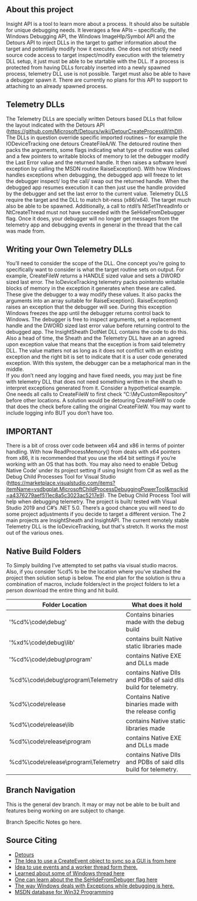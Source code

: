 
About this project
------------------------------------------

Insight API is a tool to learn more about a process.  It should also be suitable for unique debugging needs. It leverages a few APIs – specifically, the Windows Debugging API, the Windows ImageHlp/Symbol API and the Detours API to inject DLLs in the target to gather information about the target and potentially modify how it executes. One does not strictly need source code access to target inspect/modify execution with the telemetry DLL setup, it just must be able to be startable with the DLL.  If a process is protected from having DLLs forcably inserted into a newly spawned process, telemetry DLL use is not possible. Target must also be able to have a debugger spawn it.  There are currently no plans for this API to support to attaching to an already spawned process. 

Telemetry DLLs
------------------------------------------

The Telemetry DLLs are specially written Detours based DLLs that follow the layout indicated with the Detours API (https://github.com/Microsoft/Detours/wiki/DetourCreateProcessWithDll). The DLLs in question override specific imported routines – for example the IODeviceTracking one detours CreateFileA/W.   The detoured routine then packs the arguments, some flags indicating what type of routine was called and a few pointers to writable blocks of memory to let the debugger modify the Last Error value and the returned handle.  It then raises a software level exception by calling the MSDN routine RaiseException(). With how Windows handles exceptions when debugging, the debugged app will freeze to let the debugger inspect/ log the call/ swap out the returned handle. When the debugged app resumes execution it can then just use the handle provided by the debugger and set the last error to the current value.  Telemetry DLLS require the target and the DLL to match bit-ness (x86/x64). The target much also be able to be spawned.  Additionally, a call to ntdll’s NtSetThreadInfo or NtCreateThread must not have succeeded with the SeHideFromDebugger flag.  Once it does, your debugger will no longer get messages from the telemetry app and debugging events in general in the thread that
the call was made from.

Writing your Own Telemetry DLLs
------------------------------------------
You’ll need to consider the scope of the DLL.  One concept you’re going to specifically want to consider is what the target routine sets on output.  For example, CreateFileW returns a HANDLE sized value and sets a DWORD sized last error.  The IoDeviceTracking telemetry packs pointersto writable blocks of memory in the exception it generates when these are called. These give the debugger to a way modify these values. It also packs the arguments into an array suitable for RaiseException(). RaiseException() raises an exception that the debugger will see. During this  exception Windows freezes the app until the debugger returns control back to Windows. The debugger is free to inspect arguments, set a replacement handle and the DWORD sized last error value before
returning control to the debugged app.  The InsightSheath DotNet DLL contains the code to do this. Also a head of time, the Sheath and the Telemetry DLL have an an agreed upon  exception value that means that the exception is from said telemetry DLL. The value matters not as long as it does not conflict with an existing exception and the right bit is set to indicate that it is a user code generated exception. With this system, the debugger can be a metaphorical man in the middle.  
	If you don’t need any logging and have fixed needs, you may just be fine with telemetry DLL that does not need something written in the sheath to interpret exceptions generated from it.  Consider a hypothetical example.  One needs all calls to CreateFileW to first check  “C:\MyCustomRepository” before other locations. A solution would be detouring CreateFileW to code that does the check before calling the original CreateFileW. You may want to include logging info BUT you don’t have too.


IMPORTANT
------------------------------------------
There is a bit of cross over code between x64 and x86 in terms of pointer handling.  With how ReadProcessMemory() from deals with x64 pointers from x86, it is recommended that you use the x64 bit settings if you’re working with an OS that has both.  You may also need to enable ‘Debug Native Code’ under its project setting if using Insight from C# as well as the Debug Child Processes Tool for Visual Studio (https://marketplace.visualstudio.com/items?itemName=vsdbgplat.MicrosoftChildProcessDebuggingPowerTool&msclkid=a4376279aef511ec8a5c3023ac5217e9). The Debug Child Process Tool will help when debugging telemetry.  The project is built/ tested with Visual Studio 2019 and C#’s .NET 5.0.  There’s a good chance you will need to do some project adjustments if you decide to target a different version.  The 2 main projects are InsightSheath and InsightAPI.  The current remotely stable Telemetry DLL is the IoDeviceTracking, but that's stretch.  It works the most out of the various ones. 



Native Build Folders
------------------------------------------
To Simply building I’ve attempted to set paths via visual studio macros.  Also, if you consider %cd% to be the location where you’ve stashed the project then solution setup is below.  The end plan for the solution is thru a combination of macros, include folders/ect in the project folders to let a person download the entire thing and hit build.

| Folder Location |  What does it hold |
------------------|--------------------
| '%cd%\code\debug' |  Contains binaries made with the debug build |
| '%xd%\code\debug\lib'	| contains built Native static libraries made |
| '%cd%\code\debug\program' |contains Native EXE and DLLs made |
| %cd%\code\debug\program\Telemetry |contains Native Dlls and PDBs of said dlls build for telemetry. |
| %cd%\code\release | Contains Native binaries made with the release config |
| %cd%\code\release\lib	| contains Native static libraries made |
| %cd%\code\release\program | contains Native EXE and DLLs made |
| %cd%\code\release\program\Telemetry | contains Native Dlls and PDBs of said dlls build for telemetry. |


Branch Navigation
------------------------------------------
This is the general dev branch.  It may or may not be able to be built and features being working on are subject to change.

Branch Specific Notes go here.


Source Citing
------------------------------------------
- [Detours](https://github.com/Microsoft/Detours)
- [The Idea to use a CreateEvent object to sync so a GUI is from here](https://www.codeproject.com/articles/132742/writing-windows-debugger-part-2#Halt_at_SA)
- [Idea to use events and a worker thread form there.](https://www.codeproject.com/Articles/132742/Writing-Windows-Debugger-Part-2)
- [Learned about some of Windows thread here](https://www.codeproject.com/Articles/662735/Internals-of-Windows-Thread)
- [One can learn about the the SeHideFromDebuger flag here](https://www.codeproject.com/articles/1090943/anti-debug-protection-techniques-implementation-an#HowToNeutralizeNtCreateThreadEx)
- [The way Windows deals with Exceptions while debugging is here.](https://docs.microsoft.com/en-us/windows/win32/api/errhandlingapi/nf-errhandlingapi-raiseexception)
- [MSDN database for Win32 Programming](https://docs.microsoft.com/en-us/windows/win32/api/)
